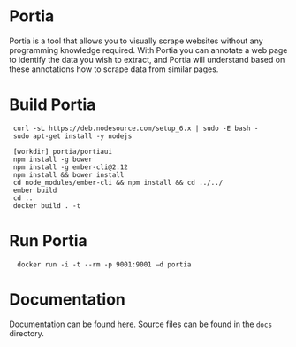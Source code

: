 Portia
======

Portia is a tool that allows you to visually scrape websites without any programming knowledge required. With Portia you can annotate a web page to identify the data you wish to extract, and Portia will understand based on these annotations how to scrape data from similar pages.


# Build Portia

     curl -sL https://deb.nodesource.com/setup_6.x | sudo -E bash -
     sudo apt-get install -y nodejs

     [workdir] portia/portiaui
     npm install -g bower
     npm install -g ember-cli@2.12
     npm install && bower install
     cd node_modules/ember-cli && npm install && cd ../../
     ember build
     cd ..
     docker build . -t 

# Run Portia

      docker run -i -t --rm -p 9001:9001 –d portia
 

# Documentation

Documentation can be found [here](http://portia.readthedocs.org/en/latest/index.html). Source files can be found in the ``docs`` directory.

